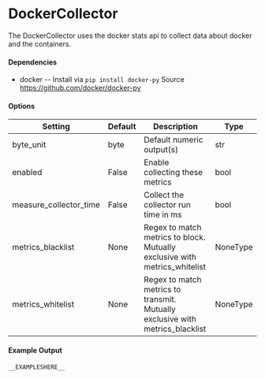 <!--This file was generated from the python source
Please edit the source to make changes
-->
DockerCollector
=====

The DockerCollector uses the docker stats api to
collect data about docker and the containers.

#### Dependencies

* docker -- Install via `pip install docker-py`
  Source https://github.com/docker/docker-py

#### Options

Setting | Default | Description | Type
--------|---------|-------------|-----
byte_unit | byte | Default numeric output(s) | str
enabled | False | Enable collecting these metrics | bool
measure_collector_time | False | Collect the collector run time in ms | bool
metrics_blacklist | None | Regex to match metrics to block. Mutually exclusive with metrics_whitelist | NoneType
metrics_whitelist | None | Regex to match metrics to transmit. Mutually exclusive with metrics_blacklist | NoneType

#### Example Output

```
__EXAMPLESHERE__
```

